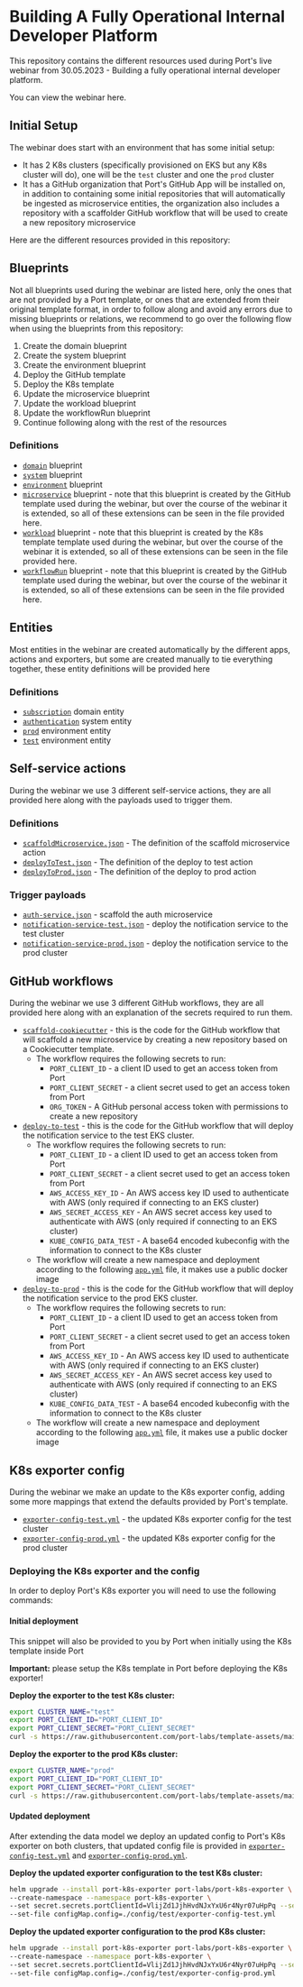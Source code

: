 # Building A Fully Operational Internal Developer Platform

This repository contains the different resources used during Port's live webinar from 30.05.2023 - Building a fully operational internal developer platform.

You can view the webinar here.

## Initial Setup

The webinar does start with an environment that has some initial setup:

- It has 2 K8s clusters (specifically provisioned on EKS but any K8s cluster will do), one will be the `test` cluster and one the `prod` cluster
- It has a GitHub organization that Port's GitHub App will be installed on, in addition to containing some initial repositories that will automatically be ingested as microservice entities, the organization also includes a repository with a scaffolder GitHub workflow that will be used to create a new repository microservice

Here are the different resources provided in this repository:

## Blueprints

Not all blueprints used during the webinar are listed here, only the ones that are not provided by a Port template, or ones that are extended from their original template format, in order to follow along and avoid any errors due to missing blueprints or relations, we recommend to go over the following flow when using the blueprints from this repository:

1. Create the domain blueprint
2. Create the system blueprint
3. Create the environment blueprint
4. Deploy the GitHub template
5. Deploy the K8s template
6. Update the microservice blueprint
7. Update the workload blueprint
8. Update the workflowRun blueprint
9. Continue following along with the rest of the resources

### Definitions

- [`domain`](./blueprints//domain.json) blueprint
- [`system`](./blueprints/system.json) blueprint
- [`environment`](./blueprints/environment.json) blueprint
- [`microservice`](./blueprints/microservice.json) blueprint - note that this blueprint is created by the GitHub template used during the webinar, but over the course of the webinar it is extended, so all of these extensions can be seen in the file provided here.
- [`workload`](./blueprints/workload.json) blueprint - note that this blueprint is created by the K8s template template used during the webinar, but over the course of the webinar it is extended, so all of these extensions can be seen in the file provided here.
- [`workflowRun`](./blueprints/workflowRun.json) blueprint - note that this blueprint is created by the GitHub template used during the webinar, but over the course of the webinar it is extended, so all of these extensions can be seen in the file provided here.

## Entities

Most entities in the webinar are created automatically by the different apps, actions and exporters, but some are created manually to tie everything together, these entity definitions will be provided here

### Definitions

- [`subscription`](./entities/subscription.json) domain entity
- [`authentication`](./entities/authentication.json) system entity
- [`prod`](./entities/prod.json) environment entity
- [`test`](./entities/test.json) environment entity

## Self-service actions

During the webinar we use 3 different self-service actions, they are all provided here along with the payloads used to trigger them.

### Definitions

- [`scaffoldMicroservice.json`](./self-service-actions/scaffoldMicroservice.json) - The definition of the scaffold microservice action
- [`deployToTest.json`](./self-service-actions/deployToTest.json) - The definition of the deploy to test action
- [`deployToProd.json`](./self-service-actions/deployToProd.json) - The definition of the deploy to prod action

### Trigger payloads

- [`auth-service.json`](./self-service-actions/payloads/auth-service.json) - scaffold the auth microservice
- [`notification-service-test.json`](./self-service-actions/payloads/notification-service-test.json) - deploy the notification service to the test cluster
- [`notification-service-prod.json`](./self-service-actions/payloads/notification-service-prod.json) - deploy the notification service to the prod cluster

## GitHub workflows

During the webinar we use 3 different GitHub workflows, they are all provided here along with an explanation of the secrets required to run them.

- [`scaffold-cookiecutter`](./github-workflows/scaffold-cookiecutter.yml) - this is the code for the GitHub workflow that will scaffold a new microservice by creating a new repository based on a Cookiecutter template.
  - The workflow requires the following secrets to run:
    - `PORT_CLIENT_ID` - a client ID used to get an access token from Port
    - `PORT_CLIENT_SECRET` - a client secret used to get an access token from Port
    - `ORG_TOKEN` - A GitHub personal access token with permissions to create a new repository
- [`deploy-to-test`](./github-workflows/deploy-to-test.yml) - this is the code for the GitHub workflow that will deploy the notification service to the test EKS cluster.
  - The workflow requires the following secrets to run:
    - `PORT_CLIENT_ID` - a client ID used to get an access token from Port
    - `PORT_CLIENT_SECRET` - a client secret used to get an access token from Port
    - `AWS_ACCESS_KEY_ID` - An AWS access key ID used to authenticate with AWS (only required if connecting to an EKS cluster)
    - `AWS_SECRET_ACCESS_KEY` - An AWS secret access key used to authenticate with AWS (only required if connecting to an EKS cluster)
    - `KUBE_CONFIG_DATA_TEST` - A base64 encoded kubeconfig with the information to connect to the K8s cluster
  - The workflow will create a new namespace and deployment according to the following [`app.yml`](./config/test/app.yml) file, it makes use a public docker image
- [`deploy-to-prod`](./github-workflows/deploy-to-prod.yml) - this is the code for the GitHub workflow that will deploy the notification service to the prod EKS cluster.
  - The workflow requires the following secrets to run:
    - `PORT_CLIENT_ID` - a client ID used to get an access token from Port
    - `PORT_CLIENT_SECRET` - a client secret used to get an access token from Port
    - `AWS_ACCESS_KEY_ID` - An AWS access key ID used to authenticate with AWS (only required if connecting to an EKS cluster)
    - `AWS_SECRET_ACCESS_KEY` - An AWS secret access key used to authenticate with AWS (only required if connecting to an EKS cluster)
    - `KUBE_CONFIG_DATA_TEST` - A base64 encoded kubeconfig with the information to connect to the K8s cluster
  - The workflow will create a new namespace and deployment according to the following [`app.yml`](./config/prod/app.yml) file, it makes use a public docker image

## K8s exporter config

During the webinar we make an update to the K8s exporter config, adding some more mappings that extend the defaults provided by Port's template.

- [`exporter-config-test.yml`](./config/test/exporter-config-test.yml) - the updated K8s exporter config for the test cluster
- [`exporter-config-prod.yml`](./config/prod/exporter-config-prod.yml) - the updated K8s exporter config for the prod cluster

### Deploying the K8s exporter and the config

In order to deploy Port's K8s exporter you will need to use the following commands:

#### Initial deployment

This snippet will also be provided to you by Port when initially using the K8s template inside Port

**Important:** please setup the K8s template in Port before deploying the K8s exporter!

**Deploy the exporter to the test K8s cluster:**

```bash
export CLUSTER_NAME="test"
export PORT_CLIENT_ID="PORT_CLIENT_ID"
export PORT_CLIENT_SECRET="PORT_CLIENT_SECRET"
curl -s https://raw.githubusercontent.com/port-labs/template-assets/main/kubernetes/install.sh | bash
```

**Deploy the exporter to the prod K8s cluster:**

```bash
export CLUSTER_NAME="prod"
export PORT_CLIENT_ID="PORT_CLIENT_ID"
export PORT_CLIENT_SECRET="PORT_CLIENT_SECRET"
curl -s https://raw.githubusercontent.com/port-labs/template-assets/main/kubernetes/install.sh | bash
```

#### Updated deployment

After extending the data model we deploy an updated config to Port's K8s exporter on both clusters, that updated config file is provided in [`exporter-config-test.yml`](./config/test/exporter-config-test.yml) and [`exporter-config-prod.yml`](./config/prod/exporter-config-prod.yml).

**Deploy the updated exporter configuration to the test K8s cluster:**

```bash
helm upgrade --install port-k8s-exporter port-labs/port-k8s-exporter \
--create-namespace --namespace port-k8s-exporter \
--set secret.secrets.portClientId=VlijZd1JjhHvdNJxYxU6r4Nyr07uHpPq --set secret.secrets.portClientSecret=316qFfQEeP4614G08j90uqoHHvjUZtVH4TM5BupfdtSNYNjed7iyF4KnLmppCjnb \
--set-file configMap.config=./config/test/exporter-config-test.yml
```

**Deploy the updated exporter configuration to the prod K8s cluster:**

```bash
helm upgrade --install port-k8s-exporter port-labs/port-k8s-exporter \
--create-namespace --namespace port-k8s-exporter \
--set secret.secrets.portClientId=VlijZd1JjhHvdNJxYxU6r4Nyr07uHpPq --set secret.secrets.portClientSecret=316qFfQEeP4614G08j90uqoHHvjUZtVH4TM5BupfdtSNYNjed7iyF4KnLmppCjnb \
--set-file configMap.config=./config/test/exporter-config-prod.yml
```
